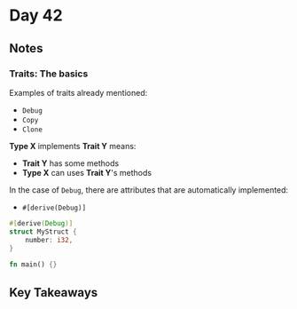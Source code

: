 # Day 42

## Notes

### Traits: The basics

Examples of traits already mentioned:

- `Debug`
- `Copy`
- `Clone`

**Type X** implements **Trait Y** means:

- **Trait Y** has some methods
- **Type X** can uses **Trait Y**'s methods

In the case of `Debug`, there are attributes that are automatically implemented:

- `#[derive(Debug)]`

```rust
#[derive(Debug)]
struct MyStruct {
    number: i32,
}
 
fn main() {}
```

## Key Takeaways

